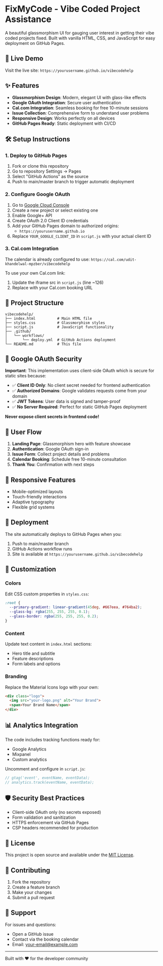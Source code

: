 # FixMyCode - Vibe Coded Project Assistance

A beautiful glassmorphism UI for gauging user interest in getting their vibe coded projects fixed. Built with vanilla HTML, CSS, and JavaScript for easy deployment on GitHub Pages.

## 🚀 Live Demo

Visit the live site: `https://yourusername.github.io/vibecodehelp`

## ✨ Features

- **Glassmorphism Design**: Modern, elegant UI with glass-like effects
- **Google OAuth Integration**: Secure user authentication
- **Cal.com Integration**: Seamless booking for free 10-minute sessions
- **Issue Collection**: Comprehensive form to understand user problems
- **Responsive Design**: Works perfectly on all devices
- **GitHub Pages Ready**: Static deployment with CI/CD

## 🛠️ Setup Instructions

### 1. Deploy to GitHub Pages

1. Fork or clone this repository
2. Go to repository Settings → Pages
3. Select "GitHub Actions" as the source
4. Push to main/master branch to trigger automatic deployment

### 2. Configure Google OAuth

1. Go to [Google Cloud Console](https://console.cloud.google.com/)
2. Create a new project or select existing one
3. Enable Google+ API
4. Create OAuth 2.0 Client ID credentials
5. Add your GitHub Pages domain to authorized origins:
   - `https://yourusername.github.io`
6. Replace `YOUR_GOOGLE_CLIENT_ID` in `script.js` with your actual client ID

### 3. Cal.com Integration

The calendar is already configured to use: `https://cal.com/udit-khandelwal-mpzber/vibecodehelp`

To use your own Cal.com link:
1. Update the iframe src in `script.js` (line ~126)
2. Replace with your Cal.com booking URL

## 📁 Project Structure

```
vibecodehelp/
├── index.html          # Main HTML file
├── styles.css          # Glassmorphism styles
├── script.js           # JavaScript functionality
├── .github/
│   └── workflows/
│       └── deploy.yml  # GitHub Actions deployment
└── README.md           # This file
```

## 🔐 Google OAuth Security

**Important**: This implementation uses client-side OAuth which is secure for static sites because:

- ✅ **Client ID Only**: No client secret needed for frontend authentication
- ✅ **Authorized Domains**: Google validates requests come from your domain
- ✅ **JWT Tokens**: User data is signed and tamper-proof
- ✅ **No Server Required**: Perfect for static GitHub Pages deployment

**Never expose client secrets in frontend code!**

## 🎯 User Flow

1. **Landing Page**: Glassmorphism hero with feature showcase
2. **Authentication**: Google OAuth sign-in
3. **Issue Form**: Collect project details and problems
4. **Calendar Booking**: Schedule free 10-minute consultation
5. **Thank You**: Confirmation with next steps

## 📱 Responsive Features

- Mobile-optimized layouts
- Touch-friendly interactions
- Adaptive typography
- Flexible grid systems

## 🚀 Deployment

The site automatically deploys to GitHub Pages when you:

1. Push to main/master branch
2. GitHub Actions workflow runs
3. Site is available at `https://yourusername.github.io/vibecodehelp`

## 🎨 Customization

### Colors
Edit CSS custom properties in `styles.css`:
```css
:root {
  --primary-gradient: linear-gradient(45deg, #667eea, #764ba2);
  --glass-bg: rgba(255, 255, 255, 0.1);
  --glass-border: rgba(255, 255, 255, 0.2);
}
```

### Content
Update text content in `index.html` sections:
- Hero title and subtitle
- Feature descriptions
- Form labels and options

### Branding
Replace the Material Icons logo with your own:
```html
<div class="logo">
  <img src="your-logo.png" alt="Your Brand">
  <span>Your Brand Name</span>
</div>
```

## 📊 Analytics Integration

The code includes tracking functions ready for:
- Google Analytics
- Mixpanel
- Custom analytics

Uncomment and configure in `script.js`:
```javascript
// gtag('event', eventName, eventData);
// analytics.track(eventName, eventData);
```

## 🛡️ Security Best Practices

- Client-side OAuth only (no secrets exposed)
- Form validation and sanitization
- HTTPS enforcement via GitHub Pages
- CSP headers recommended for production

## 📝 License

This project is open source and available under the [MIT License](LICENSE).

## 🤝 Contributing

1. Fork the repository
2. Create a feature branch
3. Make your changes
4. Submit a pull request

## 💬 Support

For issues and questions:
- Open a GitHub issue
- Contact via the booking calendar
- Email: your-email@example.com

---

Built with ❤️ for the developer community